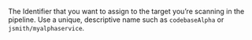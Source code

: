 The Identifier that you want to assign to the target you’re scanning in the pipeline. Use a unique, descriptive name such as `codebaseAlpha` or `jsmith/myalphaservice`.